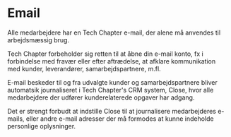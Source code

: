 # Email

Alle medarbejdere har en Tech Chapter e-mail, der alene må anvendes til arbejdsmæssig brug.

Tech Chapter forbeholder sig retten til at åbne din e-mail konto, fx i forbindelse med fravær eller efter aftrædelse, at afklare kommunikation med kunder, leverandører, samarbejdspartnere, m.fl.

E-mail beskeder til og fra udvalgte kunder og samarbejdspartnere bliver automatsik journaliseret i Tech Chapter's CRM system, Close, hvor alle medarbejdere der udfører kunderelaterede opgaver har adgang.

Det er strengt forbudt at indstille Close til at journalisere medarbejderes e-mails, eller andre e-mail adresser der må formodes at kunne indeholde personlige oplysninger. 
